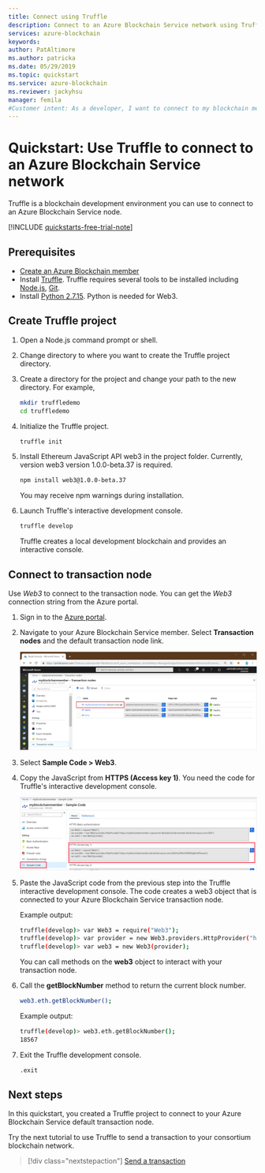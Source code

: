 ```yaml
---
title: Connect using Truffle
description: Connect to an Azure Blockchain Service network using Truffle
services: azure-blockchain
keywords: 
author: PatAltimore
ms.author: patricka
ms.date: 05/29/2019
ms.topic: quickstart
ms.service: azure-blockchain
ms.reviewer: jackyhsu
manager: femila
#Customer intent: As a developer, I want to connect to my blockchain member node so that I can perform actions on a blockchain.
---
```


# Quickstart: Use Truffle to connect to an Azure Blockchain Service network

Truffle is a blockchain development environment you can use to connect to an Azure Blockchain Service node.

[!INCLUDE [quickstarts-free-trial-note](../../../includes/quickstarts-free-trial-note.md)]

## Prerequisites

* [Create an Azure Blockchain member](create-member.md)
* Install [Truffle](https://github.com/trufflesuite/truffle). Truffle requires several tools to be installed including [Node.js](https://nodejs.org), [Git](https://git-scm.com/book/en/v2/Getting-Started-Installing-Git).
* Install [Python 2.7.15](https://www.python.org/downloads/release/python-2715/). Python is needed for Web3.

## Create Truffle project

1. Open a Node.js command prompt or shell.
1. Change directory to where you want to create the Truffle project directory.
1. Create a directory for the project and change your path to the new directory. For example,

    ``` bash
    mkdir truffledemo
    cd truffledemo
    ```

1. Initialize the Truffle project.

    ``` bash
    truffle init
    ```

1. Install Ethereum JavaScript API web3 in the project folder. Currently, version web3 version 1.0.0-beta.37 is required.

    ``` bash
    npm install web3@1.0.0-beta.37
    ```

    You may receive npm warnings during installation.

1. Launch Truffle's interactive development console.

    ``` bash
    truffle develop
    ```

    Truffle creates a local development blockchain and provides an interactive console.

## Connect to transaction node

Use *Web3* to connect to the transaction node. You can get the *Web3* connection string from the Azure portal.

1. Sign in to the [Azure portal](https://portal.azure.com).
1. Navigate to your Azure Blockchain Service member. Select **Transaction nodes** and the default transaction node link.

    ![Select default transaction node](./media/connect-truffle/transaction-nodes.png)

1. Select **Sample Code > Web3**.
1. Copy the JavaScript from **HTTPS (Access key 1)**. You need the code for Truffle's interactive development console.

    ![Web3 code](./media/connect-truffle/web3-code.png)

1. Paste the JavaScript code from the previous step into the Truffle interactive development console. The code creates a web3 object that is connected to your Azure Blockchain Service transaction node.

    Example output:

    ```bash
    truffle(develop)> var Web3 = require("Web3");
    truffle(develop)> var provider = new Web3.providers.HttpProvider("https://myblockchainmember.blockchain.azure.com:3200/hy5FMu5TaPR0Zg8GxiPwned");
    truffle(develop)> var web3 = new Web3(provider);
    ```

    You can call methods on the **web3** object to interact with your transaction node.

1. Call the **getBlockNumber** method to return the current block number.

    ```bash
    web3.eth.getBlockNumber();
    ```

    Example output:

    ```bash
    truffle(develop)> web3.eth.getBlockNumber();
    18567
    ```
1. Exit the Truffle development console.

    ```bash
    .exit
    ```

## Next steps

In this quickstart, you created a Truffle project to connect to your Azure Blockchain Service default transaction node.

Try the next tutorial to use Truffle to send a transaction to your consortium blockchain network.

> [!div class="nextstepaction"]
> [Send a transaction](send-transaction.md)